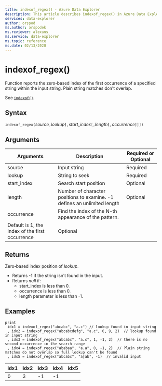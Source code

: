 ```yaml
---
title: indexof_regex() - Azure Data Explorer
description: This article describes indexof_regex() in Azure Data Explorer.
services: data-explorer
author: orspod
ms.author: orspodek
ms.reviewer: alexans
ms.service: data-explorer
ms.topic: reference
ms.date: 02/13/2020
---
```

# indexof_regex()

Function reports the zero-based index of the first occurrence of a specified string within the input string. Plain string matches don't overlap.

See [`indexof()`](indexoffunction.md).

## Syntax

`indexof_regex(`*source*`,`*lookup*`[,`*start_index*`[,`*length*`[,`*occurrence*`]]])`

## Arguments

|Arguments     | Description                                     |Required or Optional|
|--------------|-------------------------------------------------|--------------------|
|source        | Input string                                    |Required            |
|lookup        | String to seek                                  |Required            |
|start_index   | Search start position                           |Optional            |
|length        | Number of character positions to examine. -1 defines an unlimited length |Optional            |
|occurrence    | Find the index of the N-th appearance of the pattern. 
                 Default is 1, the index of the first occurrence |Optional            |

## Returns

Zero-based index position of *lookup*.

* Returns -1 if the string isn't found in the input.
* Returns *null* if:
     * start_index is less than 0.
     * occurrence is less than 0.
     * length parameter is less than -1.


## Examples

```kusto
print
 idx1 = indexof_regex("abcabc", "a.c") // lookup found in input string
 , idx2 = indexof_regex("abcabcdefg", "a.c", 0, 9, 2)  // lookup found in input string
 , idx3 = indexof_regex("abcabc", "a.c", 1, -1, 2)  // there is no second occurrence in the search range
 , idx4 = indexof_regex("ababaa", "a.a", 0, -1, 2)  // Plain string matches do not overlap so full lookup can't be found
 , idx5 = indexof_regex("abcabc", "a|ab", -1)  // invalid input
```

|idx1|idx2|idx3|idx4|idx5|
|----|----|----|----|----|
|0   |3   |-1  |-1  |    |
